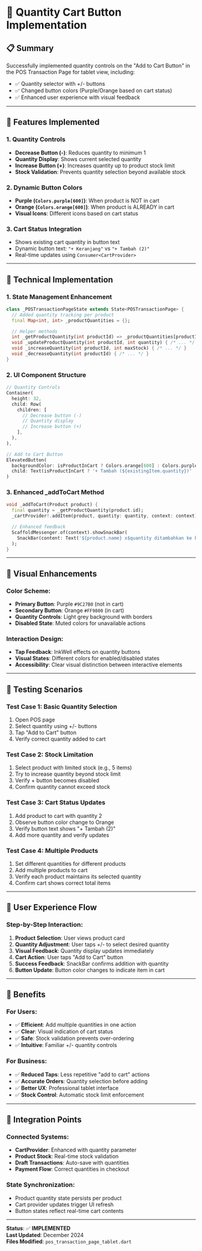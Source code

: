 # 🛒 Quantity Cart Button Implementation

## 📋 **Summary**

Successfully implemented quantity controls on the "Add to Cart Button" in the POS Transaction Page for tablet view, including:

- ✅ Quantity selector with +/- buttons
- ✅ Changed button colors (Purple/Orange based on cart status)
- ✅ Enhanced user experience with visual feedback

---

## 🎯 **Features Implemented**

### **1. Quantity Controls**

- **Decrease Button (-)**: Reduces quantity to minimum 1
- **Quantity Display**: Shows current selected quantity
- **Increase Button (+)**: Increases quantity up to product stock limit
- **Stock Validation**: Prevents quantity selection beyond available stock

### **2. Dynamic Button Colors**

- **Purple (`Colors.purple[600]`)**: When product is NOT in cart
- **Orange (`Colors.orange[600]`)**: When product is ALREADY in cart
- **Visual Icons**: Different icons based on cart status

### **3. Cart Status Integration**

- Shows existing cart quantity in button text
- Dynamic button text: `"+ Keranjang"` vs `"+ Tambah (2)"`
- Real-time updates using `Consumer<CartProvider>`

---

## 🔧 **Technical Implementation**

### **1. State Management Enhancement**

```dart
class _POSTransactionPageState extends State<POSTransactionPage> {
  // Added quantity tracking per product
  final Map<int, int> _productQuantities = {};

  // Helper methods
  int _getProductQuantity(int productId) => _productQuantities[productId] ?? 1;
  void _updateProductQuantity(int productId, int quantity) { /* ... */ }
  void _increaseQuantity(int productId, int maxStock) { /* ... */ }
  void _decreaseQuantity(int productId) { /* ... */ }
}
```

### **2. UI Component Structure**

```dart
// Quantity Controls
Container(
  height: 32,
  child: Row(
    children: [
      // Decrease button (-)
      // Quantity display
      // Increase button (+)
    ],
  ),
),

// Add to Cart Button
ElevatedButton(
  backgroundColor: isProductInCart ? Colors.orange[600] : Colors.purple[600],
  child: Text(isProductInCart ? '+ Tambah (${existingItem.quantity})' : '+ Keranjang'),
)
```

### **3. Enhanced \_addToCart Method**

```dart
void _addToCart(Product product) {
  final quantity = _getProductQuantity(product.id);
  _cartProvider!.addItem(product, quantity: quantity, context: context);

  // Enhanced feedback
  ScaffoldMessenger.of(context).showSnackBar(
    SnackBar(content: Text('${product.name} x$quantity ditambahkan ke keranjang')),
  );
}
```

---

## 🎨 **Visual Enhancements**

### **Color Scheme:**

- **Primary Button**: Purple `#9C27B0` (not in cart)
- **Secondary Button**: Orange `#FF9800` (in cart)
- **Quantity Controls**: Light grey background with borders
- **Disabled State**: Muted colors for unavailable actions

### **Interaction Design:**

- **Tap Feedback**: InkWell effects on quantity buttons
- **Visual States**: Different colors for enabled/disabled states
- **Accessibility**: Clear visual distinction between interactive elements

---

## 🧪 **Testing Scenarios**

### **Test Case 1: Basic Quantity Selection**

1. Open POS page
2. Select quantity using +/- buttons
3. Tap "Add to Cart" button
4. Verify correct quantity added to cart

### **Test Case 2: Stock Limitation**

1. Select product with limited stock (e.g., 5 items)
2. Try to increase quantity beyond stock limit
3. Verify + button becomes disabled
4. Confirm quantity cannot exceed stock

### **Test Case 3: Cart Status Updates**

1. Add product to cart with quantity 2
2. Observe button color change to Orange
3. Verify button text shows "+ Tambah (2)"
4. Add more quantity and verify updates

### **Test Case 4: Multiple Products**

1. Set different quantities for different products
2. Add multiple products to cart
3. Verify each product maintains its selected quantity
4. Confirm cart shows correct total items

---

## 📱 **User Experience Flow**

### **Step-by-Step Interaction:**

1. **Product Selection**: User views product card
2. **Quantity Adjustment**: User taps +/- to select desired quantity
3. **Visual Feedback**: Quantity display updates immediately
4. **Cart Action**: User taps "Add to Cart" button
5. **Success Feedback**: SnackBar confirms addition with quantity
6. **Button Update**: Button color changes to indicate item in cart

---

## 🚀 **Benefits**

### **For Users:**

- ✅ **Efficient**: Add multiple quantities in one action
- ✅ **Clear**: Visual indication of cart status
- ✅ **Safe**: Stock validation prevents over-ordering
- ✅ **Intuitive**: Familiar +/- quantity controls

### **For Business:**

- ✅ **Reduced Taps**: Less repetitive "add to cart" actions
- ✅ **Accurate Orders**: Quantity selection before adding
- ✅ **Better UX**: Professional tablet interface
- ✅ **Stock Control**: Automatic stock limit enforcement

---

## 🔄 **Integration Points**

### **Connected Systems:**

- **CartProvider**: Enhanced with quantity parameter
- **Product Stock**: Real-time stock validation
- **Draft Transactions**: Auto-save with quantities
- **Payment Flow**: Correct quantities in checkout

### **State Synchronization:**

- Product quantity state persists per product
- Cart provider updates trigger UI refresh
- Button states reflect real-time cart contents

---

**Status**: ✅ **IMPLEMENTED**  
**Last Updated**: December 2024  
**Files Modified**: `pos_transaction_page_tablet.dart`
